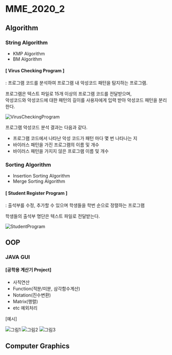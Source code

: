 # MME_2020_2
## Algorithm
  ### String Algorithm
   * KMP Algorithm
   * BM Algorithm
     
   #### [ Virus Checking Program ]
   : 프로그램 코드를 분석하여 프로그램 내 악성코드 패턴을 탐지하는 프로그램. 
    
   프로그램은 텍스트 파일로 15개 이상의 프로그램 코드를 전달받으며, <br/>
   악성코드와 악성코드에 대한 패턴의 길이를 사용자에게 입력 받아 악성코드 패턴을 분리한다. 
    
   ![VirusCheckingProgram](https://user-images.githubusercontent.com/70887135/106886233-00383080-6727-11eb-95fd-e3e6ab7cae19.png)

   프로그램 악성코드 분석 결과는 다음과 같다.
   
   + 프로그램 코드에서 나타난 악성 코드가 패턴 마다 몇 번 나타나는 지
   + 바이러스 패턴을 가진 프로그램의 이름 및 개수
   + 바이러스 패턴을 가지지 않은 프로그램 이름 및 개수


  ### Sorting Algorithm
  * Insertion Sorting Algorithm
  * Merge Sorting Algorithm
  
   #### [ Student Register Program ]
   : 출석부를 수정, 추가할 수 있으며 학생들을 학번 순으로 정렬하는 프로그램
    
   학생들의 출석부 명단은 텍스트 파일로 전달받는다.
    
   ![StudentProgram](https://user-images.githubusercontent.com/70887135/106994254-c404de80-67bf-11eb-9076-bf156bae8ee1.png)
    
## OOP
  ### JAVA GUI
  #### [공학용 계산기 Project]
   * 사칙연산
   * Function(적분/미분, 삼각함수계산)
   * Notation(진수변환)
   * Matrix(행렬) 
   * etc 예외처리

 [예시]

 ![그림1](https://user-images.githubusercontent.com/70887135/110655494-733f3600-8202-11eb-9750-9f17f6d1abf6.png)
 ![그림2](https://user-images.githubusercontent.com/70887135/110655571-82be7f00-8202-11eb-88d0-bcdb62fa40fd.png)
 ![그림3](https://user-images.githubusercontent.com/70887135/110655597-8a7e2380-8202-11eb-9551-a322c79f0c3c.png)


  
## Computer Graphics
